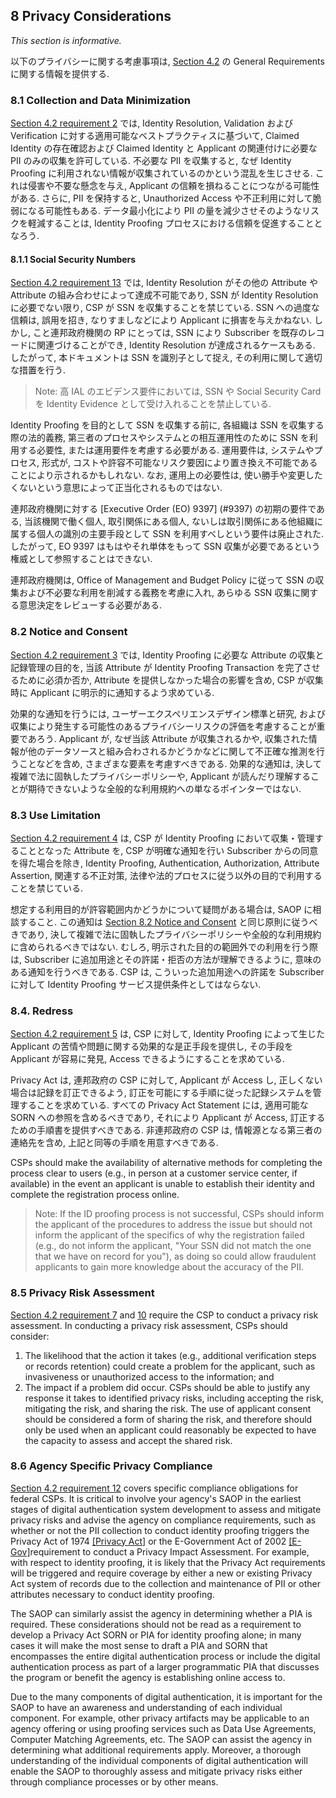 <a name="sec8"></a>

<div class="breaker"></div>

## <a name="privacy-section-header"></a> 8 Privacy Considerations

_This section is informative._

以下のプライバシーに関する考慮事項は, [Section 4.2](#genProofReqs) の General Requirements に関する情報を提供する.

<!-- These privacy considerations provide information regarding the General Requirements set forth in [Section 4.2](#genProofReqs). -->

### 8.1 Collection and Data Minimization

[Section 4.2 requirement 2](#4.2-r2) では, Identity Resolution, Validation および Verification に対する適用可能なベストプラクティスに基づいて, Claimed Identity の存在確認および Claimed Identity と Applicant の関連付けに必要な PII のみの収集を許可している. 不必要な PII を収集すると, なぜ Identity Proofing に利用されない情報が収集されているのかという混乱を生じさせる. これは侵害や不要な懸念を与え, Applicant の信頼を損ねることにつながる可能性がある. さらに, PII を保持すると, Unauthorized Access や不正利用に対して脆弱になる可能性もある. データ最小化により PII の量を減少させそのようなリスクを軽減することは, Identity Proofing プロセスにおける信頼を促進することとなろう.

<!-- [Section 4.2 requirement 2](#4.2-r2) permits the collection of only the PII necessary to validate the existence of the claimed identity and associate the claimed identity to the applicant, based on best available practices for appropriate identity resolution, validation, and verification. Collecting unnecessary PII can create confusion regarding why information not being used for the identity proofing service is being collected. This leads to invasiveness or overreach concerns, which can lead to loss of applicant trust. Further, PII retention can become vulnerable to unauthorized access or use. Data minimization reduces the amount of PII vulnerable to unauthorized access or use, and encourages trust in the identity proofing process. -->

#### 8.1.1 Social Security Numbers

[Section 4.2 requirement 13](#4.2-r13) では, Identity Resolution がその他の Attribute や Attribute の組み合わせによって達成不可能であり, SSN が Identity Resolution に必要でない限り, CSP が SSN を収集することを禁じている. SSN への過度な信頼は, 誤用を招き, なりすましなどにより Applicant に損害を与えかねない. しかし, こと連邦政府機関の RP にとっては, SSN により Subscriber を既存のレコードに関連づけることができ, Identity Resolution が達成されるケースもある. したがって, 本ドキュメントは SSN を識別子として捉え, その利用に関して適切な措置を行う.
> Note: 高 IAL のエビデンス要件においては, SSN や Social Security Card を Identity Evidence として受け入れることを禁止している.

<!-- [Section 4.2 requirement 13](#4.2-r13) does not permit the CSP to collect the SSN unless it is necessary for performing identity resolution, when resolution cannot be accomplished by collection of another attribute or combination of attributes. Overreliance on the SSN can contribute to misuse and place the applicant at risk of harm, such as through identity theft. Nonetheless, the SSN may achieve identity resolution for RPs in particular federal agencies that use SSNs to correlate a subscriber to existing records. Thus, this document recognizes the role of the SSN as an identifier and makes appropriate allowance for its use. -->
<!-- > Note: Evidence requirements at the higher IALs preclude using the SSN or the Social Security Card as acceptable identity evidence. -->

Identity Proofing を目的として SSN を収集する前に, 各組織は SSN を収集する際の法的義務, 第三者のプロセスやシステムとの相互運用性のために SSN を利用する必要性, または運用要件を考慮する必要がある. 運用要件は, システムやプロセス, 形式が, コストや許容不可能なリスク要因により置き換え不可能であることにより示されるかもしれない. なお, 運用上の必要性は, 使い勝手や変更したくないという意思によって正当化されるものではない.

<!-- Prior to collecting the SSN for identity proofing, organizations need to consider any legal obligation to collect the SSN, the necessity of using the SSN for interoperability with third party processes and systems, or operational requirements. Operational requirements can be demonstrated by an inability to alter systems, processes, or forms due to cost or unacceptable levels of risk. Operational necessity is not justified by ease of use or unwillingness to change. -->

連邦政府機関に対する [Executive Order (EO) 9397] (#9397) の初期の要件である, 当該機関で働く個人, 取引関係にある個人, ないしは取引関係にある他組織に属する個人の識別の主要手段として SSN を利用すべしという要件は廃止された. したがって, EO 9397 はもはやそれ単体をもって SSN 収集が必要であるという権威として参照することはできない.

<!-- For federal agencies, the initial requirement in [Executive Order (EO) 9397] (#9397) to use the SSN as a primary means of identification for individuals working for, with, or conducting business with their agency, has since been eliminated. Accordingly, EO 9397 cannot be referenced as the sole authority establishing the collection of the SSN as necessary. -->

連邦政府機関は, Office of Management and Budget Policy に従って SSN の収集および不必要な利用を削減する義務を考慮に入れ, あらゆる SSN 収集に関する意思決定をレビューする必要がある.

<!-- Federal agencies need to review any decision to collect the SSN relative to their obligation to reduce the collection and unnecessary use of SSNs under Office of Management and Budget policy. -->

### <a name="consent"></a>8.2 Notice and Consent

[Section 4.2 requirement 3](4.2-r3) では, Identity Proofing に必要な Attribute の収集と記録管理の目的を, 当該 Attribute が Identity Proofing Transaction を完了させるために必須か否か, Attribute を提供しなかった場合の影響を含め, CSP が収集時に Applicant に明示的に通知するよう求めている.

<!-- [Section 4.2 requirement 3](4.2-r3) requires the CSP provide explicit notice to the applicant at the time of collection regarding the purpose for collecting and maintaining a record of the attributes necessary for identity proofing, including whether such attributes are voluntary or mandatory in order to complete the identity proofing transactions, and the consequences for not providing the attributes. -->

効果的な通知を行うには, ユーザーエクスペリエンスデザイン標準と研究, および収集により発生する可能性のあるプライバシーリスクの評価を考慮することが重要であろう. Applicant が, なぜ当該 Attribute が収集されるかや, 収集された情報が他のデータソースと組み合わされるかどうかなどに関して不正確な推測を行うことなどを含め, さまざまな要素を考慮すべきである. 効果的な通知は, 決して複雑で法に固執したプライバシーポリシーや, Applicant が読んだり理解することが期待できないような全般的な利用規約への単なるポインターではない.

<!-- An effective notice will take into account user experience design standards and research, and an assessment of privacy risks that may arise from the collection. Various factors should be considered, including incorrectly inferring that applicants understand why attributes are collected, that collected information may be combined with other data sources, etc. An effective notice is never only a pointer leading to a complex, legalistic privacy policy or general terms and conditions that applicants are unlikely to read or understand. -->

### 8.3 Use Limitation

[Section 4.2 requirement 4](#4.2-r4) は, CSP が Identity Proofing において収集・管理することとなった Attribute を, CSP が明確な通知を行い Subscriber からの同意を得た場合を除き, Identity Proofing, Authentication, Authorization, Attribute Assertion, 関連する不正対策, 法律や法的プロセスに従う以外の目的で利用することを禁じている.

<!-- [Section 4.2 requirement 4](#4.2-r4) does not permit the CSP to use attributes collected and maintained in the identity proofing process for any purpose other than identity proofing, authentication, authorization, or attribute assertions, related fraud mitigation, or to comply with law or legal process unless the CSP provides clear notice and obtains consent from the subscriber for additional uses. -->

想定する利用目的が許容範囲内かどうかについて疑問がある場合は, SAOP に相談すること. この通知は [Section 8.2 Notice and Consent](#consent) と同じ原則に従うべきであり, 決して複雑で法に固執したプライバシーポリシーや全般的な利用規約に含められるべきではない. むしろ, 明示された目的の範囲外での利用を行う際は, Subscriber に追加用途とその許諾・拒否の方法が理解できるように, 意味のある通知を行うべきである. CSP は, こういった追加用途への許諾を Subscriber に対して Identity Proofing サービス提供条件としてはならない.

<!-- Consult your SAOP if there are questions about whether proposed uses fall within the scope of these permitted uses. This notice should follow the same principles as described in [Section 8.2 Notice and Consent](#consent) and should not be rolled up into a legalistic privacy policy or general terms and conditions. Rather if there are uses outside the bounds of these explicit purposes, the subscriber should be provided with a meaningful way to understand the purpose for additional uses, and the opportunity to accept or decline. The CSP cannot make acceptance by the subscriber of additional uses a condition of providing identity proofing services. -->

### 8.4. Redress

[Section 4.2 requirement 5](#4.2-r5) は, CSP に対して, Identity Proofing によって生じた Applicant の苦情や問題に関する効果的な是正手段を提供し, その手段を Applicant が容易に発見, Access できるようにすることを求めている.

<!-- [Section 4.2 requirement 5](#4.2-r5) requires the CSP to provide effective mechanisms for redressing applicant complaints or problems arising from the identity proofing, and make the mechanisms easy for applicants to find and access. -->

Privacy Act は, 連邦政府の CSP に対して, Applicant が Access し, 正しくない場合は記録を訂正できるよう, 訂正を可能にする手順に従った記録システムを管理することを求めている. すべての Privacy Act Statement には, 適用可能な SORN への参照を含めるべきであり, それにより Applicant が Access, 訂正するための手順書を提供すべきである. 非連邦政府の CSP は, 情報源となる第三者の連絡先を含め, 上記と同等の手順を用意すべきである.

<!-- The Privacy Act requires federal CSPs that maintain a system of records to follow procedures to enable applicants to access and, if incorrect, amend their records. Any Privacy Act Statement should include a reference to the applicable SORN(s), which provide the applicant with instructions on how to make a request for access or correction. Non-federal CSPs should have comparable procedures, including contact information for any third parties if they are the source of the information. -->

CSPs should make the availability of alternative methods for completing the process clear to users (e.g., in person at a customer service center, if available) in the event an applicant is unable to establish their identity and complete the registration process online.

> Note: If the ID proofing process is not successful, CSPs should inform the applicant of the procedures to address the issue but should not inform the applicant of the specifics of why the registration failed (e.g., do not inform the applicant, "Your SSN did not match the one that we have on record for you"), as doing so could allow fraudulent applicants to gain more knowledge about the accuracy of the PII.


### 8.5 Privacy Risk Assessment

[Section 4.2 requirement 7](#4.2-r7) and [10](#4.2-r13) require the CSP to conduct a privacy risk assessment. In conducting a privacy risk assessment, CSPs should consider:

1. The likelihood that the action it takes (e.g., additional verification steps or records retention) could create a problem for the applicant, such as invasiveness or unauthorized access to the information; and
2. The impact if a problem did occur. CSPs should be able to justify any response it takes to identified privacy risks, including accepting the risk, mitigating the risk, and sharing the risk. The use of applicant consent should be considered a form of sharing the risk, and therefore should only be used when an applicant could reasonably be expected to have the capacity to assess and accept the shared risk.

### 8.6 Agency Specific Privacy Compliance

[Section 4.2 requirement 12](#4.2-r12) covers specific compliance obligations for federal CSPs. It is critical to involve your agency's SAOP in the earliest stages of digital authentication system development to assess and mitigate privacy risks and advise the agency on compliance requirements, such as whether or not the PII collection to conduct identity proofing triggers the Privacy Act of 1974 [[Privacy Act]](#PrivacyAct) or the E-Government Act of 2002 [[E-Gov]](#E-Gov)requirement to conduct a Privacy Impact Assessment. For example, with respect to identity proofing, it is likely that the Privacy Act requirements will be triggered and require coverage by either a new or existing Privacy Act system of records due to the collection and maintenance of PII or other attributes necessary to conduct identity proofing.

The SAOP can similarly assist the agency in determining whether a PIA is required. These considerations should not be read as a requirement to develop a Privacy Act SORN or PIA for identity proofing alone; in many cases it will make the most sense to draft a PIA and SORN that encompasses the entire digital authentication process or include the digital authentication process as part of a larger programmatic PIA that discusses the program or benefit the agency is establishing online access to.

Due to the many components of digital authentication, it is important for the SAOP to have an awareness and understanding of each individual component. For example, other privacy artifacts may be applicable to an agency offering or using proofing services such as Data Use Agreements, Computer Matching Agreements, etc. The SAOP can assist the agency in determining what additional requirements apply. Moreover, a thorough understanding of the individual components of digital authentication will enable the SAOP to thoroughly assess and mitigate privacy risks either through compliance processes or by other means.
